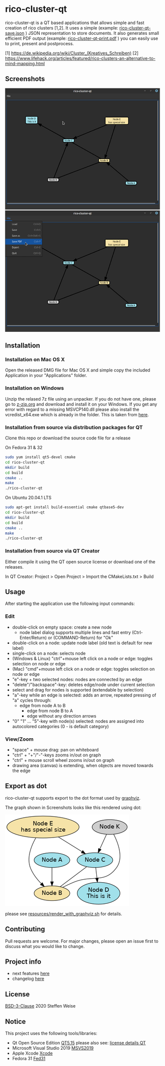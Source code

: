 # rico-cluster-qt

rico-cluster-qt is a QT based applications that allows simple and fast creation of rico clusters [1,2]. It uses a simple (example: [rico-cluster-qt-save.json](resources/rico-cluster-qt-save.json) ) JSON representation to store documents. It also generates small efficient PDF output (example: [rico-cluster-qt-print.pdf](resources/rico-cluster-qt-print.pdf) ) you can easily use to print, present and postprocess.

[1] https://de.wikipedia.org/wiki/Cluster_(Kreatives_Schreiben)
[2] https://www.lifehack.org/articles/featured/rico-clusters-an-alternative-to-mind-mapping.html
## Screenshots

![Main Application Window](resources/rico-cluster-qt.png)
![Main Menu](resources/rico-cluster-qt-2.png)

## Installation

### Installation on Mac OS X

Open the released DMG file for Mac OS X and simple copy the included Application in your "Applications" folder.

### Installation on Windows

Unzip the relased 7z file using an unpacker. If you do not have one, please go to [z-zip.org](https://www.7-zip.org/) and download and install it on your Windows. If you get any error with regard to a missing MSVCP140.dll please also install the vcredist_x64.exe which is already in the folder. This is taken from [here](https://support.microsoft.com/en-us/help/2977003/the-latest-supported-visual-c-downloads).

### Installation from source via distribution packages for QT

Clone this repo or download the source code file for a release

On Fedora 31 & 32

```bash
sudo yum install qt5-devel cmake
cd rico-cluster-qt
mkdir build
cd build
cmake ..
make
./rico-cluster-qt
```

On Ubuntu 20.04.1 LTS

```bash
sudo apt-get install build-essential cmake qtbase5-dev
cd rico-cluster-qt
mkdir build
cd build
cmake ..
make
./rico-cluster-qt
```

### Installation from source via QT Creator

Either compile it using the QT open source license or download one of the releases.

In QT Creator:
Project > Open Project > Import the CMakeLists.txt > Build

## Usage

After starting the application use the following input commands:

### Edit
* double-click on empty space: create a new node
  * node label dialog supports multiple lines and fast entry (Ctrl-Enter/Return) or (COMMAND-Return) for "Ok"
* double-click on a node: update node label (old text is default for new label)
* single-click on a node: selects node
* (Windows & Linux) "ctrl"+mouse left click on a node or edge: toggles selection on node or edge
* (Mac) "cmd"+mouse left click on a node or edge: toggles selection on node or edge
* "e"-key + two selected nodes: nodes are connected by an edge 
* "delete"/"backspace"-key: deletes edge/node under current selection
* select and drag for nodes is supported (extendable by selection)
* "a"-key while an edge is selected: adds an arrow, repeated pressing of "a" cycles through:
  * edge from node A to B
	* edge from node B to A
	* edge without any direction arrows
* "0" "1" ... "5"-key with node(s) selected: nodes are assigned into autocolored categories (0 - is default category)

### View/Zoom
* "space" + mouse drag: pan on whiteboard
* "ctrl" + "+"/"-"-keys zooms in/out on graph
* "ctrl" + mouse scroll wheel zooms in/out on graph
* drawing area (canvas) is extending, when objects are moved towards the edge

## Export as dot

rico-cluster-qt supports export to the dot format used by [graphviz](https://graphviz.org/).

The graph shown in Screenshots looks like this rendered using dot:

![rendered dot export](resources/rico-cluster-qt-from-dot.png)

please see [resources/render_with_graphviz.sh](resources/render_with_graphviz.sh) for details.

## Contributing
Pull requests are welcome. For major changes, please open an issue first to discuss what you would like to change.

## Project info

* next features [here](NEXT_FEATURES.md)
* changelog [here](CHANGELOG.md)

## License
[BSD-3-Clause](https://opensource.org/licenses/BSD-3-Clause)
2020 Steffen Weise

## Notice

This project uses the following tools/libraries:

* Qt Open Source Edition [QT5.15](https://qt.io) please also see: [license details QT](https://doc.qt.io/qt-5/licenses-used-in-qt.html)
* Microsoft Visual Studio 2019 [MSVS2019](https://visualstudio.microsoft.com/)
* Apple Xcode [Xcode](https://developer.apple.com/xcode/)
* Fedora 31 [Fed31](https://getfedora.org)
